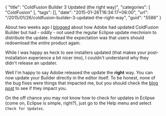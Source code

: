 {
	"title": "ColdFusion Builder 3 Updated (the right way)",
	"categories": [
		"ColdFusion"
	],
	"tags": [],
	"date": "2015-01-26T16:34:17+06:00",
	"url": "/2015/01/26/coldfusion-builder-3-updated-the-right-way",
	"guid": "5586"
}

About two weeks ago I <a href="http://www.raymondcamden.com/2015/01/12/coldfusion-builder-3-updated-and-i-bet-you-didnt-know">blogged</a> about how Adobe had updated ColdFusion Builder but had - oddly - not used the regular Eclipse update mechnism to distribute the update. Instead the expectation was that users should redownload the <i>entire</i> product again.

While I was happy as heck to see installers updated (that makes your post-installation experience a bit nicer imo), I couldn't understand why they didn't release an updater. 

Well I'm happy to say Adobe released the update the <strong>right</strong> way. You can now update your Builder directly in the editor itself. To be honest, none of the bug fixes were things that impacted me, but you should check the <a href="http://blogs.coldfusion.com/post.cfm/update-released-for-coldfusion-builder-3">blog post</a> to see if they impact you.

On the off chance you may not know how to check for updates in Eclipse (come on, Eclipse is simple, right?), just go to the Help menu and select <code>Check for Updates</code>.
